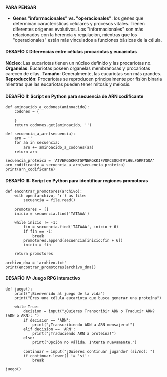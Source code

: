 
#### PARA PENSAR
- **Genes "informacionales" vs. "operacionales"**: los genes que determinan características celulares y procesos vitales. Tienen diferentes orígenes evolutivos. Los "informacionales" son más relacionados con la herencia y regulación, mientras que los "operacionales" están más vinculados a funciones básicas de la célula.

#### DESAFÍO I: Diferencias entre células procariotas y eucariotas
**Núcleo**: Las eucariotas tienen un núcleo definido y las procariotas no.
**Organelas**: Eucariotas poseen organelas membranosas y procariotas carecen de ellas.
**Tamaño**: Generalmente, las eucariotas son más grandes.
**Reproducción**: Procariotas se reproducen principalmente por fisión binaria mientras que las eucariotas pueden tener mitosis y meiosis.

#### DESAFÍO II: Script en Python para secuencia de ARN codificante

```
def aminoacido_a_codones(aminoacido):
    codones = {
        
    }
    return codones.get(aminoacido, '')

def secuencia_a_arn(secuencia):
    arn = ''
    for aa in secuencia:
        arn += aminoacido_a_codones(aa)
    return arn

secuencia_proteica = 'ATVEKGGKHKTGPNEKGKKIFVQKCSQCHTVLHGLFGRKTGQA'
arn_codificante = secuencia_a_arn(secuencia_proteica)
print(arn_codificante)
```

#### DESAFÍO III: Script en Python para identificar regiones promotoras

```
def encontrar_promotores(archivo):
    with open(archivo, 'r') as file:
        secuencia = file.read()
        
    promotores = []
    inicio = secuencia.find('TATAAA')
    
    while inicio != -1:
        fin = secuencia.find('TATAAA', inicio + 6)
        if fin == -1:
            break
        promotores.append(secuencia[inicio:fin + 6])
        inicio = fin
    
    return promotores

archivo_dna = 'arxhivo.txt'
print(encontrar_promotores(archivo_dna))
```

#### DESAFÍO IV: Juego RPG interactivo
```
def juego():
    print("¡Bienvenido al juego de la vida")
    print("Eres una célula eucariota que busca generar una proteína")
    
    while True:
        decision = input("¿Quieres Transcribir ADN o Traducir ARN? (ADN o ARN): ")
        if decision == 'ADN':
            print("¡Transcribiendo ADN a ARN mensajero!")
        elif decision == 'ARN':
            print("¡Traduciendo ARN a proteína!")
        else:
            print("Opción no válida. Intenta nuevamente.")
        
        continuar = input("¿Quieres continuar jugando? (si/no): ")
        if continuar.lower() != 'si':
            break

juego()
```
